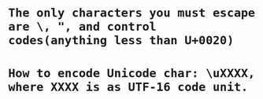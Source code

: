 # `The only characters you must escape are \, ", and control codes(anything less than U+0020)`
# `How to encode Unicode char: \uXXXX, where XXXX is as UTF-16 code unit.`